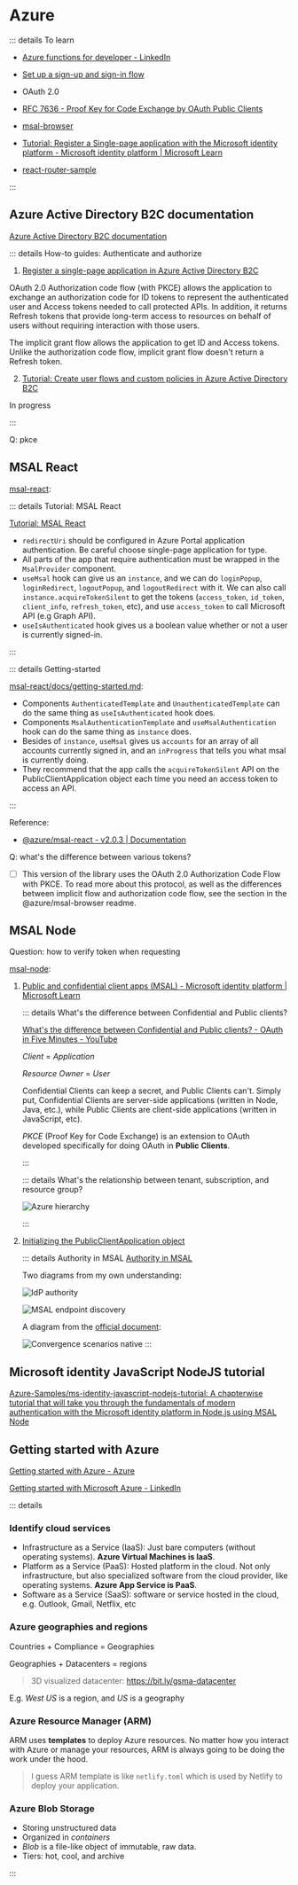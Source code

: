 # Azure <Tag variant="brand" value="13.5 h" />

::: details To learn

- [Azure functions for developer - LinkedIn](https://www.linkedin.com/learning/azure-functions-for-developers)

- [Set up a sign-up and sign-in flow](https://learn.microsoft.com/en-us/azure/active-directory-b2c/add-sign-up-and-sign-in-policy?pivots=b2c-user-flow)

- OAuth 2.0

- [RFC 7636 - Proof Key for Code Exchange by OAuth Public Clients](https://datatracker.ietf.org/doc/html/rfc7636#section-6.2)

- [msal-browser](https://github.com/AzureAD/microsoft-authentication-library-for-js/tree/dev/lib/msal-browser)

- [Tutorial: Register a Single-page application with the Microsoft identity platform - Microsoft identity platform | Microsoft Learn](https://learn.microsoft.com/en-us/entra/identity-platform/tutorial-single-page-app-react-register-app)

- [react-router-sample](https://github.com/AzureAD/microsoft-authentication-library-for-js/tree/dev/samples/msal-react-samples/react-router-sample)

:::

## Azure Active Directory B2C documentation <Tag value="1.5 h" /> <Tag variant="red" value="In progress" />

<Timestamp value='April 2, 2024' />

[Azure Active Directory B2C documentation](https://learn.microsoft.com/en-us/azure/active-directory-b2c/)

::: details How-to guides: Authenticate and authorize

1. [Register a single-page application in Azure Active Directory B2C](https://learn.microsoft.com/en-us/azure/active-directory-b2c/tutorial-register-spa)

OAuth 2.0 Authorization code flow (with PKCE) allows the application to exchange an authorization code for ID tokens to represent the authenticated user and Access tokens needed to call protected APIs. In addition, it returns Refresh tokens that provide long-term access to resources on behalf of users without requiring interaction with those users.

The implicit grant flow allows the application to get ID and Access tokens. Unlike the authorization code flow, implicit grant flow doesn't return a Refresh token.

2. [Tutorial: Create user flows and custom policies in Azure Active Directory B2C](https://learn.microsoft.com/en-us/azure/active-directory-b2c/tutorial-create-user-flows?pivots=b2c-custom-policy)

In progress

:::

Q: pkce

## MSAL React <Tag value="2 h" /> <Tag variant="red" value="In progress" />

<Timestamp value='April 1, 2024' />

[msal-react](https://github.com/AzureAD/microsoft-authentication-library-for-js/tree/dev/lib/msal-react):

::: details Tutorial: MSAL React

[Tutorial: MSAL React](https://learn.microsoft.com/en-us/entra/identity-platform/tutorial-single-page-app-react-register-app)

- `redirectUri` should be configured in Azure Portal application authentication. Be careful choose single-page application for type.
- All parts of the app that require authentication must be wrapped in the `MsalProvider` component.
- `useMsal` hook can give us an `instance`, and we can do `loginPopup`, `loginRedirect`, `logoutPopup`, and `logoutRedirect` with it. We can also call `instance.acquireTokenSilent` to get the tokens (`access_token`, `id_token`, `client_info`, `refresh_token`, etc), and use `access_token` to call Microsoft API (e.g Graph API).
- `useIsAuthenticated` hook gives us a boolean value whether or not a user is currently signed-in.

:::

::: details Getting-started

[msal-react/docs/getting-started.md](https://github.com/AzureAD/microsoft-authentication-library-for-js/blob/dev/lib/msal-react/docs/getting-started.md):

- Components `AuthenticatedTemplate` and `UnauthenticatedTemplate` can do the same thing as `useIsAuthenticated` hook does.
- Components `MsalAuthenticationTemplate` and `useMsalAuthentication` hook can do the same thing as `instance` does.
- Besides of `instance`, `useMsal` gives us `accounts` for an array of all accounts currently signed in, and an `inProgress` that tells you what msal is currently doing.
- They recommend that the app calls the `acquireTokenSilent` API on the PublicClientApplication object each time you need an access token to access an API.

:::

Reference:

- [@azure/msal-react - v2.0.3 | Documentation](https://azuread.github.io/microsoft-authentication-library-for-js/ref/modules/_azure_msal_react.html)

Q: what's the difference between various tokens?

- [ ] This version of the library uses the OAuth 2.0 Authorization Code Flow with PKCE. To read more about this protocol, as well as the differences between implicit flow and authorization code flow, see the section in the @azure/msal-browser readme.

## MSAL Node <Tag value="5.5 h" /> <Tag variant="red" value="In progress" />

Question: how to verify token when requesting

<Timestamp value='March, 2024' />

[msal-node](https://github.com/AzureAD/microsoft-authentication-library-for-js/tree/dev/lib/msal-node):

1.  [Public and confidential client apps (MSAL) - Microsoft identity platform | Microsoft Learn](https://learn.microsoft.com/en-us/entra/identity-platform/msal-client-applications)

    ::: details What's the difference between Confidential and Public clients?

    [What's the difference between Confidential and Public clients? - OAuth in Five Minutes - YouTube](https://www.youtube.com/watch?v=5cQNwifDq1U)

    _Client_ = _Application_

    _Resource Owner_ = _User_

    Confidential Clients can keep a secret, and Public Clients can't. Simply put, Confidential Clients are server-side applications (written in Node, Java, etc.), while Public Clients are client-side applications (written in JavaScript, etc).

    _PKCE_ (Proof Key for Code Exchange) is an extension to OAuth developed specifically for doing OAuth in **Public Clients**.

    :::

    ::: details What's the relationship between tenant, subscription, and resource group?

    ![Azure hierarchy](/azure-hierarchy.png)

    :::

2.  [Initializing the PublicClientApplication object](https://github.com/AzureAD/microsoft-authentication-library-for-js/blob/dev/lib/msal-node/docs/initialize-public-client-application.md)

    ::: details Authority in MSAL
    [Authority in MSAL](https://github.com/AzureAD/microsoft-authentication-library-for-js/blob/dev/lib/msal-common/docs/authority.md)

    Two diagrams from my own understanding:

    ![IdP authority](/authority.png)

    ![MSAL endpoint discovery](/msal-endpoint-discovery.png)

    A diagram from the [official document](https://learn.microsoft.com/en-us/entra/identity-platform/v2-oauth2-auth-code-flow#protocol-details):

    ![Convergence scenarios native](/convergence-scenarios-native.svg)
    :::

## Microsoft identity JavaScript NodeJS tutorial <Tag value='2 h' />

<Timestamp value='March 20, 2024' />

[Azure-Samples/ms-identity-javascript-nodejs-tutorial: A chapterwise tutorial that will take you through the fundamentals of modern authentication with the Microsoft identity platform in Node.js using MSAL Node](https://github.com/Azure-Samples/ms-identity-javascript-nodejs-tutorial/tree/main)

## Getting started with Azure <Tag value="2 h" />

<Timestamp value="March, 2024" />

[Getting started with Azure - Azure](https://azure.microsoft.com/get-started/on-demand/?OCID=AZ_ODD_RM)

[Getting started with Microsoft Azure - LinkedIn](https://www.linkedin.com/learning/getting-started-with-microsoft-azure)

::: details

### Identify cloud services

- Infrastructure as a Service (IaaS): Just bare computers (without operating systems). **Azure Virtual Machines is IaaS**.
- Platform as a Service (PaaS): Hosted platform in the cloud. Not only infrastructure, but also specialized software from the cloud provider, like operating systems. **Azure App Service is PaaS**.
- Software as a Service (SaaS): software or service hosted in the cloud, e.g. Outlook, Gmail, Netflix, etc

### Azure geographies and regions

Countries + Compliance = Geographies

Geographies + Datacenters = regions

> 3D visualized datacenter: https://bit.ly/gsma-datacenter

E.g. _West US_ is a region, and _US_ is a geography

### Azure Resource Manager (ARM)

ARM uses **templates** to deploy Azure resources. No matter how you interact with Azure or manage your resources, ARM is always going to be doing the work under the hood.

> I guess ARM template is like `netlify.toml` which is used by Netlify to deploy your application.

### Azure Blob Storage

- Storing unstructured data
- Organized in _containers_
- _Blob_ is a file-like object of immutable, raw data.
- Tiers: hot, cool, and archive

:::
